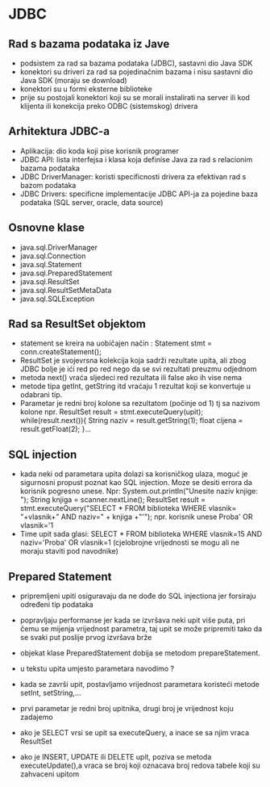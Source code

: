 # JDBC 

## Rad s bazama podataka iz Jave

- podsistem za rad sa bazama podataka (JDBC), sastavni dio Java SDK
- konektori su driveri za rad sa pojedinačnim bazama i nisu sastavni dio Java SDK (moraju se download)
- konektori su u formi eksterne biblioteke
- prije su postojali konektori koji su se morali instalirati na server ili kod klijenta ili 
konekcija preko ODBC (sistemskog) drivera

## Arhitektura JDBC-a

- Aplikacija: dio koda koji pise korisnik programer
- JDBC API: lista interfejsa i klasa koja definise Java za rad s relacionim bazama podataka
- JDBC DriverManager: koristi specificnosti drivera za efektivan rad s bazom podataka
- JDBC Drivers: specificne implementacije JDBC API-ja za pojedine baza podataka (SQL server, oracle, data source)

## Osnovne klase

- java.sql.DriverManager
- java.sql.Connection
- java.sql.Statement
- java.sql.PreparedStatement
- java.sql.ResultSet
- java.sql.ResultSetMetaData
- java.sql.SQLException

## Rad sa ResultSet objektom

- statement se kreira na uobičajen način : Statement stmt = conn.createStatement();
- ResultSet je svojevrsna kolekcija koja sadrži rezultate upita, ali zbog JDBC bolje je ići red po red
nego da se svi rezultati preuzmu odjednom
- metoda next() vraća sljedeci red rezultata ili false ako ih vise nema
- metode tipa getInt, getString itd vraćaju 1 rezultat koji se konvertuje u odabrani tip.
- Parametar je redni broj kolone sa rezultatom (počinje od 1) tj sa nazivom kolone npr.
ResultSet result = stmt.executeQuery(upit);
while(result.next()){
	String naziv = result.getString(1);
	float cijena = result.getFloat(2);
}...

## SQL injection

- kada neki od parametara upita dolazi sa korisničkog ulaza, moguć je sigurnosni propust poznat 
kao SQL injection. Moze se desiti errora da korisnik pogresno unese. Npr:
System.out.println("Unesite naziv knjige: ");
String knjiga = scanner.nextLine();
ResultSet result = stmt.executeQuery("SELECT * FROM biblioteka WHERE vlasnik= "+vlasnik+" AND
naziv=" + knjiga +"'");
npr. korisnik unese Proba' OR vlasnik='1
- Time upit sada glasi: 
SELECT * FROM biblioteka WHERE vlasnik=15 AND naziv='Proba' OR vlasnik=1
(cjelobrojne vrijednosti se mogu ali ne moraju staviti pod navodnike)

## Prepared Statement

- pripremljeni upiti osiguravaju da ne dođe do SQL injectiona jer forsiraju određeni tip podataka
- popravljaju performanse jer kada se izvršava neki upit više puta, pri čemu se mijenja vrijednost parametra, 
taj upit se može pripremiti tako da se svaki put poslije prvog izvršava brže

- objekat klase PreparedStatement dobija se metodom prepareStatement.
- u tekstu upita umjesto parametara navodimo ?
- kada se završi upit, postavljamo vrijednost parametara koristeći metode setInt, setString,...
- prvi parametar je redni broj upitnika, drugi broj je vrijednost koju zadajemo
- ako je SELECT vrsi se upit sa executeQuery, a inace se sa njim vraca ResultSet
- ako je INSERT, UPDATE ili DELETE upit, poziva se metoda executeUpdate(),a vraca se broj koji oznacava
broj redova tabele koji su zahvaceni upitom